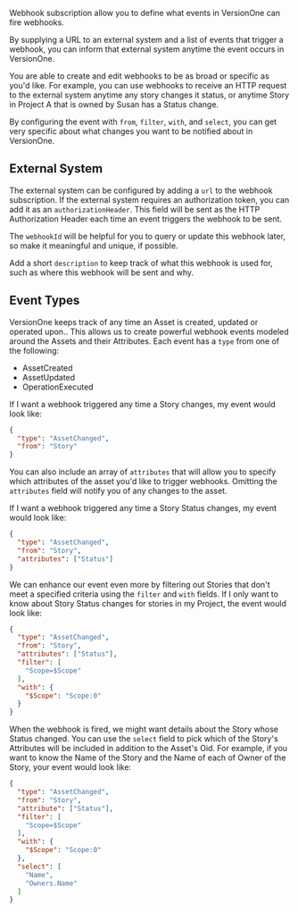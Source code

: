Webhook subscription allow you to define what events in VersionOne can fire webhooks.

By supplying a URL to an external system and a list of events that trigger a webhook, you can inform that external system anytime the event occurs in VersionOne.  

You are able to create and edit webhooks to be as broad or specific as you'd like. For example, you can use webhooks to receive an HTTP request to the external system anytime any story changes it status, or anytime Story in Project A that is owned by Susan has a Status change.

By configuring the event with `from`, `filter`, `with`, and `select`, you can get very specific about what changes you want to be notified about in VersionOne.

## External System

The external system can be configured by adding a `url` to the webhook subscription.
If the external system requires an authorization token, you can add it as an `authorizationHeader`. This field will be sent as the HTTP Authorization Header each time an event triggers the webhook to be sent.

The `webhookId` will be helpful for you to query or update this webhook later, so make it meaningful and unique, if possible.

Add a short `description` to keep track of what this webhook is used for, such as where this webhook will be sent and why.

## Event Types

VersionOne keeps track of any time an Asset is created, updated or operated upon.. This allows us to create powerful webhook events modeled around the Assets and their Attributes. Each event has a `type` from one of the following:

* AssetCreated
* AssetUpdated
* OperationExecuted

If I want a webhook triggered any time a Story changes, my event would look like:
```json
{
  "type": "AssetChanged",
  "from": "Story"
}
```

You can also include an array of `attributes` that will allow you to specify which attributes of the asset you'd like to trigger webhooks. Omitting the `attributes` field will notify you of any changes to the asset. 


If I want a webhook triggered any time a Story Status changes, my event would look like:
```json
{
  "type": "AssetChanged",
  "from": "Story",
  "attributes": ["Status"]
}
```

We can enhance our event even more by filtering out Stories that don't meet a specified criteria using the `filter` and `with` fields. If I only want to know about Story Status changes for stories in my Project, the event would look like:

```json
{
  "type": "AssetChanged",
  "from": "Story",
  "attributes": ["Status"],
  "filter": [
    "Scope=$Scope"
  ],
  "with": {
    "$Scope": "Scope:0"
  }
}
```

When the webhook is fired, we might want details about the Story whose Status changed. You can use the `select` field to pick which of the Story's Attributes will be included in addition to the Asset's Oid. For example, if you want to know the Name of the Story and the Name of each of Owner of the Story, your event would look like:

```json
{
  "type": "AssetChanged",
  "from": "Story",
  "attribute": ["Status"],
  "filter": [
    "Scope=$Scope"
  ],
  "with": {
    "$Scope": "Scope:0"
  },
  "select": [
    "Name",
    "Owners.Name"
  ]
}
```